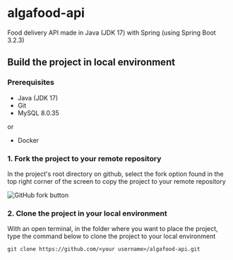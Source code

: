 # algafood-api

Food delivery API made in Java (JDK 17) with Spring (using Spring Boot 3.2.3)


## Build the project in local environment
### Prerequisites
- Java (JDK 17)
- Git
- MySQL 8.0.35

or 

- Docker

### 1. Fork the project to your remote repository
In the project's root directory on github, select the fork option found in the top right corner of the screen to copy the project to your remote repository

![GitHub fork button](https://docs.github.com/assets/cb-40742/mw-1440/images/help/repository/fork-button.webp)

### 2. Clone the project in your local environment
With an open terminal, in the folder where you want to place the project, type the command below to clone the project to your local environment
```
git clone https://github.com/<your username>/algafood-api.git
```
